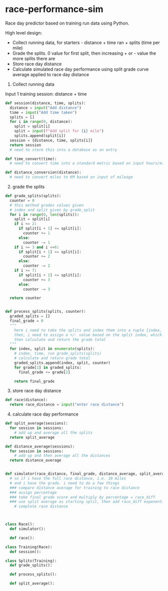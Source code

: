 # race-performance-sim
Race day predictor based on training run data using Python.

High level design:
- Collect running data, for starters - distance + time ran + splits (time per mile)
- Grade the splits. 0 value for first split, then increasing + or - value the more splits there are
- Store race day distance
- Calculate simulated race day performance using split grade curve average applied to race day distance


1. Collect running data
   
Input 1 training session:  distance + time
```python
def session(distance, time, splits):
  distance = input("Add distance")
  time = input("Add time taken")
  splits = []
  for i in range(0, distance):
    split = split[i]
    split = input(f"Add split for {i} mile")
    splits.append(split[i])
  session = {distance, time, splits[i]}
  return session
  # need to store this into a database as an entry

def time_convert(time):
  # need to convert time into a standard metric based on input hours/minutes

def distance_conversion(distance):
  # need to convert miles to KM based on input of mileage
```

2. grade the splits
```python
def grade_splits(splits):
  counter = 0
  # this method grades values given
  # index and split given by grade_split
  for i in range(0, len(splits)):
    split = split[i]
    if i <= 2:
      if split[i + 1] <= split[i]:
        counter += 1
      else:
        counter -= 1
    if i >= 3 and i <=6:
      if split[i + 1] <= split[i]:
        counter += 2
      else:
        counter -= 2
    if i >= 7:
      if split[i + 1] <= split[i]:
        counter += 3
      else:
        counter -= 3

  return counter


def process_splits(splits, counter):
  graded_splits = []
  final_grade = 0
  """
    here i need to take the splits and index them into a tuple {index, split_time, grade}
    then, i need to assign a +/- value based on the split index, which compares itself to the previous split
    then calculate and return the grade total
  """
  for index, split in enumerate(splits):
    # index, time, run grade_splits(splits)
    # calculate and return grade total
    graded_splits.append(index, split, counter)
    for grade[2] in graded_splits:
      final_grade += grade[2]

    return final_grade
```

3. store race day distance

```python
def race(distance):
  return race_distance = input("enter race distance")
```

4. calculate race day performance
```python
def split_average(sessions):
  for session in sessions:
    # add up and average all the splits
  return split_average

def distance_average(sessions):
  for session in sessions:
    # add up and then average all the distances
  return distance_average


def simulator(race_distance, final_grade, distance_average, split_average):
  # so if i have the full race distance, i.e. 10 miles
  # and i have the grade. i need to do a few things
  ### compare distance average for training to race distance
  ### assign percentage 
  ### take final grade score and multiply by percentage = race_diff
  ### use split average as starting split, then add race_diff exponentially to each split needed to
    # complete race distance



class Race():
  def simulator():

  def race():

class Training(Race):
  def session():

class Splits(Training):
  def grade_splits():

  def process_splits():

  def split_average():
